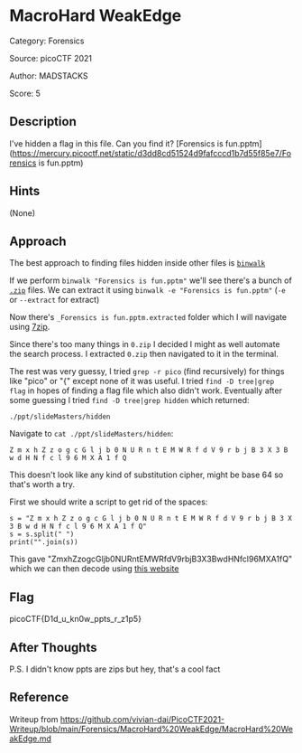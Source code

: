 # MacroHard WeakEdge

Category: Forensics

Source: picoCTF 2021

Author: MADSTACKS

Score: 5

## Description

I've hidden a flag in this file. Can you find it? [Forensics is fun.pptm](https://mercury.picoctf.net/static/d3dd8cd51524d9fafcccd1b7d55f85e7/Forensics is fun.pptm)

## Hints

(None)

## Approach

The best approach to finding files hidden inside other files is [`binwalk`](https://tools.kali.org/forensics/binwalk)

If we perform `binwalk "Forensics is fun.pptm"` we'll see there's a bunch of [`.zip`](https://en.wikipedia.org/wiki/ZIP_(file_format)) files. We can extract it using `binwalk -e "Forensics is fun.pptm"` (`-e` or `--extract` for extract)

Now there's `_Forensics is fun.pptm.extracted` folder which I will navigate using [7zip](https://www.7-zip.org/).

Since there's too many things in `0.zip` I decided I might as well automate the search process. I extracted `0.zip` then navigated to it in the terminal.

The rest was very guessy, I tried `grep -r pico` (find recursively) for things like "pico" or "{" except none of it was useful. I tried `find -D tree|grep flag` in hopes of finding a flag file which also didn't work. Eventually after some guessing I tried `find -D tree|grep hidden` which returned:

```
./ppt/slideMasters/hidden
```

Navigate to `cat ./ppt/slideMasters/hidden`:

```
Z m x h Z z o g c G l j b 0 N U R n t E M W R f d V 9 r b j B 3 X 3 B w d H N f c l 9 6 M X A 1 f Q
```

This doesn't look like any kind of substitution cipher, might be base 64 so that's worth a try.

First we should write a script to get rid of the spaces:

```
s = "Z m x h Z z o g c G l j b 0 N U R n t E M W R f d V 9 r b j B 3 X 3 B w d H N f c l 9 6 M X A 1 f Q"
s = s.split(" ")
print("".join(s))
```

This gave "ZmxhZzogcGljb0NURntEMWRfdV9rbjB3X3BwdHNfcl96MXA1fQ" which we can then decode using [this website](https://www.base64decode.org/)

## Flag

picoCTF{D1d_u_kn0w_ppts_r_z1p5}

## After Thoughts

P.S. I didn't know ppts are zips but hey, that's a cool fact

## Reference

Writeup from https://github.com/vivian-dai/PicoCTF2021-Writeup/blob/main/Forensics/MacroHard%20WeakEdge/MacroHard%20WeakEdge.md